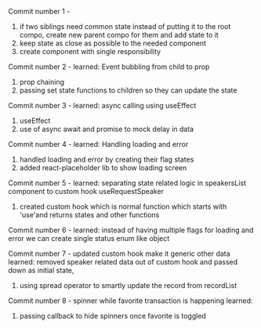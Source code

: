 Commit number 1 -
1. if two siblings need common state instead of putting it to the root compo, create new parent compo for them and add state to it
2. keep state as close as possible to the needed component
3. create component with single responsibility

Commit number 2 -
learned: Event bubbling from child to prop
1. prop chaining
2. passing set state functions to children so they can update the state

Commit number 3 -
learned: async calling using useEffect
1. useEffect
2. use of async await and promise to mock delay in data

Commit number 4 -
learned: Handling loading and error
1. handled loading and error by creating their flag states
2. added react-placeholder lib to show loading screen

Commit number 5 -
learned: separating state related logic in speakersList component to custom hook useRequestSpeaker
1. created custom hook which is normal function which starts with 'use'and returns states and other functions

Commit number 6 -
learned: instead of having multiple flags for loading and error we can create single status enum like object 


Commit number 7 - updated custom hook make it generic other data
learned: removed speaker related data out of custom hook and passed down as initial state, 
1. using spread operator to smartly update the record from recordList  

Commit number 8 - spinner while favorite transaction is happening
learned:  
1. passing callback to hide spinners once favorite is toggled  
